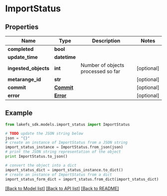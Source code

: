 # ImportStatus


## Properties
Name | Type | Description | Notes
------------ | ------------- | ------------- | -------------
**completed** | **bool** |  | 
**update_time** | **datetime** |  | 
**ingested_objects** | **int** | Number of objects processed so far | [optional] 
**metarange_id** | **str** |  | [optional] 
**commit** | [**Commit**](Commit.md) |  | [optional] 
**error** | [**Error**](Error.md) |  | [optional] 

## Example

```python
from lakefs_sdk.models.import_status import ImportStatus

# TODO update the JSON string below
json = "{}"
# create an instance of ImportStatus from a JSON string
import_status_instance = ImportStatus.from_json(json)
# print the JSON string representation of the object
print ImportStatus.to_json()

# convert the object into a dict
import_status_dict = import_status_instance.to_dict()
# create an instance of ImportStatus from a dict
import_status_form_dict = import_status.from_dict(import_status_dict)
```
[[Back to Model list]](../README.md#documentation-for-models) [[Back to API list]](../README.md#documentation-for-api-endpoints) [[Back to README]](../README.md)


